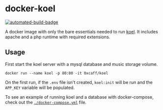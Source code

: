 docker-koel
===========

[![automated-build-badge]][docker-hub]

A docker image with only the bare essentials needed to run [koel]. It includes
apache and a php runtime with required extensions.

Usage
-----

First start the koel server with a mysql database and music storage volume.

    docker run --name koel -p 80:80 -it 0xcaff/koel

On the first run, if the `.env` file isn't created, `koel:init` will be run and
the `APP_KEY` variable will be populated.

To see an example of running koel and a database with docker-compose, check out
the [`./docker-compose.yml`][compose] file.

[dbConfig]: https://github.com/phanan/koel/blob/baa5b7af13e7f66ff1d2df1778c65757a73e478f/config/database.php
[koel]: https://koel.phanan.net/
[compose]: ./docker-compose.yml

[automated-build-badge]: https://img.shields.io/docker/automated/0xcaff/koel.svg
[docker-hub]: https://hub.docker.com/r/0xcaff/koel/
